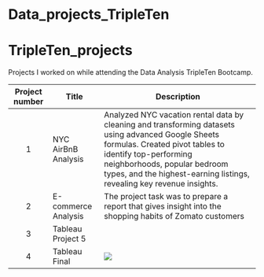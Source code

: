 # Data_projects_TripleTen
# TripleTen_projects
Projects I worked on while attending the Data Analysis TripleTen Bootcamp.


| Project number | Title | Description |
| :-----------: | ----------- |----------- |
| 1 | NYC AirBnB Analysis| Analyzed NYC vacation rental data by cleaning and transforming datasets using advanced Google Sheets formulas. Created pivot tables to identify top-performing neighborhoods, popular bedroom types, and the highest-earning listings, revealing key revenue insights. |
| 2 | E-commerce Analysis | The project task was to prepare a report that gives insight into the shopping habits of Zomato customers |
| 3 |Tableau Project 5 | | The project task was to study the sales funnel and analyze the results of an A/B test for a food startup. |
| 4 | Tableau Final | <div class='tableauPlaceholder' id='viz1741890610518' style='position: relative'><noscript><a href='#'><img alt=' ' src='https:&#47;&#47;public.tableau.com&#47;static&#47;images&#47;SP&#47;SPRINT7_17401606933970&#47;Dashboard4&#47;1_rss.png' style='border: none' /></a></noscript><object class='tableauViz'  style='display:none;'><param name='host_url' value='https%3A%2F%2Fpublic.tableau.com%2F' /> <param name='embed_code_version' value='3' /> <param name='site_root' value='' /><param name='name' value='SPRINT7_17401606933970&#47;Dashboard4' /><param name='tabs' value='yes' /><param name='toolbar' value='yes' /><param name='static_image' value='https:&#47;&#47;public.tableau.com&#47;static&#47;images&#47;SP&#47;SPRINT7_17401606933970&#47;Dashboard4&#47;1.png' /> <param name='animate_transition' value='yes' /><param name='display_static_image' value='yes' /><param name='display_spinner' value='yes' /><param name='display_overlay' value='yes' /><param name='display_count' value='yes' /><param name='language' value='en-US' /></object></div>                <script type='text/javascript'>                    var divElement = document.getElementById('viz1741890610518');                    var vizElement = divElement.getElementsByTagName('object')[0];                    if ( divElement.offsetWidth > 800 ) { vizElement.style.minWidth='1000px';vizElement.style.maxWidth='100%';vizElement.style.minHeight='850px';vizElement.style.maxHeight=(divElement.offsetWidth*0.75)+'px';} else if ( divElement.offsetWidth > 500 ) { vizElement.style.minWidth='1000px';vizElement.style.maxWidth='100%';vizElement.style.minHeight='850px';vizElement.style.maxHeight=(divElement.offsetWidth*0.75)+'px';} else { vizElement.style.width='100%';vizElement.style.minHeight='1800px';vizElement.style.maxHeight=(divElement.offsetWidth*1.77)+'px';}                     var scriptElement = document.createElement('script');                    scriptElement.src = 'https://public.tableau.com/javascripts/api/viz_v1.js';                    vizElement.parentNode.insertBefore(scriptElement, vizElement);                </script>|
  
